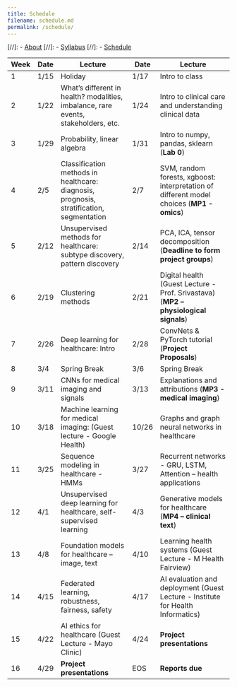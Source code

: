 ```yaml
---
title: Schedule
filename: schedule.md
permalink: /schedule/
--- 
```


[//]: - [About](/ml4health-umn/)
[//]: - [Syllabus](/ml4health-umn/syllabus/)
[//]: - [Schedule](/ml4health-umn/schedule/)


| Week | Date | Lecture | Date | Lecture |  
| -----|------|---------|------|-------- |  
| 1 | 1/15 | Holiday | 1/17 | Intro to class |  
| 2 | 1/22 | What’s different in health? modalities, imbalance, rare events, stakeholders, etc. | 1/24 | Intro to clinical care and understanding clinical data|  
| 3 | 1/29 | Probability, linear algebra | 1/31 | Intro to numpy, pandas, sklearn (**Lab 0**) |  
| 4 | 2/5 | Classification methods in healthcare: diagnosis, prognosis, stratification, segmentation | 2/7 | SVM, random forests, xgboost: interpretation of different model choices (**MP1 - omics**) |  
| 5 | 2/12 | Unsupervised methods for healthcare: subtype discovery, pattern discovery | 2/14 | PCA, ICA, tensor decomposition (**Deadline to form project groups**)|  
| 6 | 2/19 | Clustering methods | 2/21 | Digital health (Guest Lecture - Prof. Srivastava) (**MP2 – physiological signals**) |  
| 7 | 2/26 | Deep learning for healthcare: Intro | 2/28 | ConvNets & PyTorch tutorial (**Project Proposals**)|  
| 8 | 3/4 | Spring Break | 3/6 | Spring Break |  
| 9 | 3/11 | CNNs for medical imaging and signals | 3/13 | Explanations and attributions (**MP3 - medical imaging**)|  
| 10 | 3/18 | Machine learning for medical imaging: (Guest lecture - Google Health) | 10/26 | Graphs and graph neural networks in healthcare |  
| 11 | 3/25 | Sequence modeling in healthcare - HMMs | 3/27 | Recurrent networks - GRU, LSTM, Attention – health applications |  
| 12 | 4/1 | Unsupervised deep learning for healthcare, self-supervised learning | 4/3 | Generative models for healthcare (**MP4 – clinical text**) |  
| 13 | 4/8 | Foundation models for healthcare – image, text | 4/10 | Learning health systems (Guest Lecture - M Health Fairview) |  
| 14 | 4/15 | Federated learning, robustness, fairness, safety | 4/17 | AI evaluation and deployment (Guest Lecture - Institute for Health Informatics) |  
| 15 | 4/22 | AI ethics for healthcare (Guest Lecture - Mayo Clinic) | 4/24 | **Project presentations** |  
| 16 | 4/29 | **Project presentations** |  EOS | **Reports due** |  
